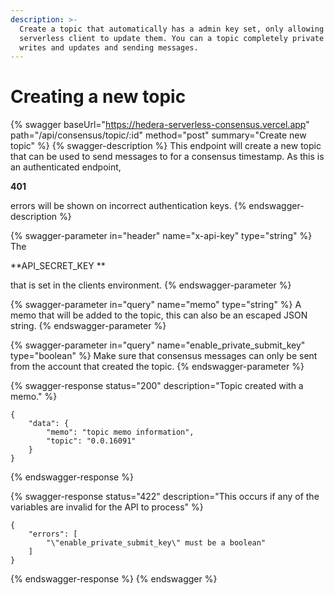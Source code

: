 ```yaml
---
description: >-
  Create a topic that automatically has a admin key set, only allowing for the
  serverless client to update them. You can a topic completely private for
  writes and updates and sending messages.
---
```


# Creating a new topic

{% swagger baseUrl="https://hedera-serverless-consensus.vercel.app" path="/api/consensus/topic/:id" method="post" summary="Create new topic" %}
{% swagger-description %}
This endpoint will create a new topic that can be used to send messages to for a consensus timestamp. As this is an authenticated endpoint, 

**401**

 errors will be shown on incorrect authentication keys.
{% endswagger-description %}

{% swagger-parameter in="header" name="x-api-key" type="string" %}
The 

**API_SECRET_KEY **

that is set in the clients environment.
{% endswagger-parameter %}

{% swagger-parameter in="query" name="memo" type="string" %}
A memo that will be added to the topic, this can also be an escaped JSON string.
{% endswagger-parameter %}

{% swagger-parameter in="query" name="enable_private_submit_key" type="boolean" %}
Make sure that consensus messages can only be sent from the account that created the topic.
{% endswagger-parameter %}

{% swagger-response status="200" description="Topic created with a memo." %}
```
{
    "data": {
        "memo": "topic memo information",
        "topic": "0.0.16091"
    }
}
```
{% endswagger-response %}

{% swagger-response status="422" description="This occurs if any of the variables are invalid for the API to process" %}
```
{
    "errors": [
        "\"enable_private_submit_key\" must be a boolean"
    ]
}
```
{% endswagger-response %}
{% endswagger %}

